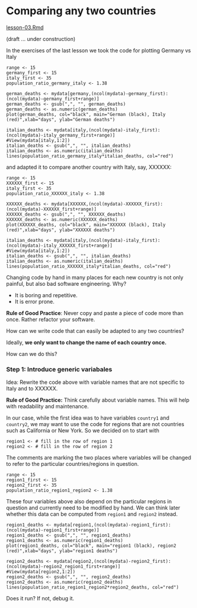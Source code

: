 # Comparing any two countries

[lesson-03.Rmd](lesson-03.Rmd)

(draft ... under construction)

In the exercises of the last lesson we took the code for plotting Germany vs Italy

    range <- 15           
    germany_first <- 15   
    italy_first <- 35     
    population_ratio_germany_italy <- 1.38
    
    german_deaths <- mydata[germany,(ncol(mydata)-germany_first):(ncol(mydata)-germany_first+range)]
    german_deaths <- gsub(",", "", german_deaths)                     
    german_deaths <- as.numeric(german_deaths)                      
    plot(german_deaths, col="black", main="German (black), Italy (red)",xlab="days", ylab="German deaths")   
    
    italian_deaths <- mydata[italy,(ncol(mydata)-italy_first):(ncol(mydata)-italy_germany_first+range)]
    #View(mydata[italy,1:2])       
    italian_deaths <- gsub(",", "", italian_deaths)                   
    italian_deaths <- as.numeric(italian_deaths)                      
    lines(population_ratio_germany_italy*italian_deaths, col="red")   

and adapted it to compare another country with Italy, say, XXXXXX:

    range <- 15           
    XXXXXX_first <- 15   
    italy_first <- 35     
    population_ratio_XXXXXX_italy <- 1.38
    
    XXXXXX_deaths <- mydata[XXXXXX,(ncol(mydata)-XXXXXX_first):(ncol(mydata)-XXXXXX_first+range)]
    XXXXXX_deaths <- gsub(",", "", XXXXXX_deaths)                     
    XXXXXX_deaths <- as.numeric(XXXXXX_deaths)                      
    plot(XXXXXX_deaths, col="black", main="XXXXXX (black), Italy (red)",xlab="days", ylab="XXXXXX deaths")   
    
    italian_deaths <- mydata[italy,(ncol(mydata)-italy_first):(ncol(mydata)-italy_XXXXXX_first+range)]
    #View(mydata[italy,1:2])       
    italian_deaths <- gsub(",", "", italian_deaths)                   
    italian_deaths <- as.numeric(italian_deaths)                      
    lines(population_ratio_XXXXXX_italy*italian_deaths, col="red")   

Changing code by hand in many places for each new country is not only painful, but also bad software engineering. Why?

  - It is boring and repetitive.
  - It is error prone.

**Rule of Good Practice**: Never copy and paste a piece of code more than once. Rather refactor your software.

How can we write code that can easily be adapted to any two countries?

Ideally, **we only want to change the name of each country once.**

How can we do this?

### Step 1: Introduce generic variabales

Idea: Rewrite the code above with variable names that are not specific to Italy and to XXXXXX.

**Rule of Good Practice:** Think carefully about variable names. This will help with readability and maintenance.

In our case, while the first idea was to have variables `country1` and `country2`, we may want to use the code for regions that are not countries such as California or New York. So we decided on to start with

    region1 <- # fill in the row of region 1
    region2 <- # fill in the row of region 2

The comments are marking the two places where variables will be changed to refer to the particular countries/regions in question.

    range <- 15           
    region1_first <- 15   
    region2_first <- 35     
    population_ratio_region1_region2 <- 1.38

These four variables above also depend on the particular regions in question and currently need to be modified by hand. We can think later whether this data can be computed from `region1` and `region2` instead. 
    
    region1_deaths <- mydata[region1,(ncol(mydata)-region1_first):(ncol(mydata)-region1_first+range)]
    region1_deaths <- gsub(",", "", region1_deaths)                     
    region1_deaths <- as.numeric(region1_deaths)                      
    plot(region1_deaths, col="black", main="region1 (black), region2 (red)",xlab="days", ylab="region1 deaths")   
    
    region2_deaths <- mydata[region2,(ncol(mydata)-region2_first):(ncol(mydata)-region2_region1_first+range)]
    #View(mydata[region2,1:2])       
    region2_deaths <- gsub(",", "", region2_deaths)                   
    region2_deaths <- as.numeric(region2_deaths)                      
    lines(population_ratio_region1_region2*region2_deaths, col="red")   

Does it run? If not, debug it. 


